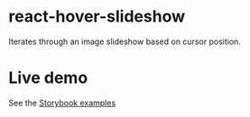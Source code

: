 # react-hover-slideshow
Iterates through an image slideshow based on cursor position.

# Live demo
See the [Storybook examples](https://davidcalhoun.github.io/react-hover-slideshow/index.html)